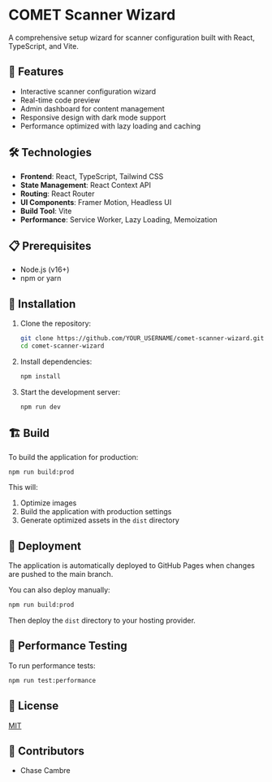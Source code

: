 # COMET Scanner Wizard

A comprehensive setup wizard for scanner configuration built with React, TypeScript, and Vite.

## 🚀 Features

- Interactive scanner configuration wizard
- Real-time code preview
- Admin dashboard for content management
- Responsive design with dark mode support
- Performance optimized with lazy loading and caching

## 🛠️ Technologies

- **Frontend**: React, TypeScript, Tailwind CSS
- **State Management**: React Context API
- **Routing**: React Router
- **UI Components**: Framer Motion, Headless UI
- **Build Tool**: Vite
- **Performance**: Service Worker, Lazy Loading, Memoization

## 📋 Prerequisites

- Node.js (v16+)
- npm or yarn

## 🔧 Installation

1. Clone the repository:
   ```bash
   git clone https://github.com/YOUR_USERNAME/comet-scanner-wizard.git
   cd comet-scanner-wizard
   ```

2. Install dependencies:
   ```bash
   npm install
   ```

3. Start the development server:
   ```bash
   npm run dev
   ```

## 🏗️ Build

To build the application for production:

```bash
npm run build:prod
```

This will:
1. Optimize images
2. Build the application with production settings
3. Generate optimized assets in the `dist` directory

## 🚀 Deployment

The application is automatically deployed to GitHub Pages when changes are pushed to the main branch.

You can also deploy manually:

```bash
npm run build:prod
```

Then deploy the `dist` directory to your hosting provider.

## 🧪 Performance Testing

To run performance tests:

```bash
npm run test:performance
```

## 📝 License

[MIT](LICENSE)

## 👥 Contributors

- Chase Cambre
